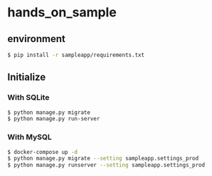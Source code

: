 # hands_on_sample

## environment

```bash
$ pip install -r sampleapp/requirements.txt
```

## Initialize

### With SQLite

```bash
$ python manage.py migrate
$ python manage.py run-server
```
### With MySQL

```bash
$ docker-compose up -d
$ python manage.py migrate --setting sampleapp.settings_prod
$ python manage.py runserver --setting sampleapp.settings_prod
```

